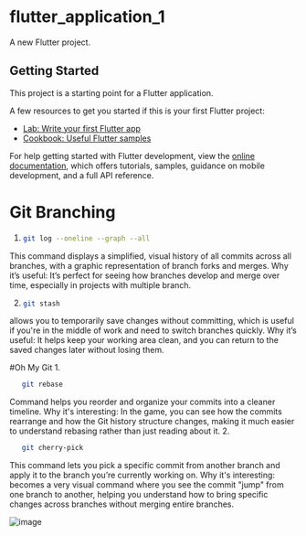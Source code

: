 # flutter_application_1

A new Flutter project.

## Getting Started

This project is a starting point for a Flutter application.

A few resources to get you started if this is your first Flutter project:

- [Lab: Write your first Flutter app](https://docs.flutter.dev/get-started/codelab)
- [Cookbook: Useful Flutter samples](https://docs.flutter.dev/cookbook)

For help getting started with Flutter development, view the
[online documentation](https://docs.flutter.dev/), which offers tutorials,
samples, guidance on mobile development, and a full API reference.

# Git Branching 
1.
   ```bash
   git log --oneline --graph --all
   ```
This command displays a simplified, visual history of all commits across all branches, with a graphic representation of branch forks and merges.
Why it’s useful: It’s perfect for seeing how branches develop and merge over time, especially in projects with multiple branch.

2.
   ```bash
   git stash
   ```
allows you to temporarily save changes without committing, which is useful if you're in the middle of work and need to switch branches quickly.
Why it’s useful: It helps keep your working area clean, and you can return to the saved changes later without losing them.


#Oh My Git
1.

```bash
   git rebase
   ```
Command helps you reorder and organize your commits into a cleaner timeline.
Why it's interesting: In the game, you can see how the commits rearrange and how the Git history structure changes, making it much easier to understand rebasing rather than just reading about it.
2.
```bash
   git cherry-pick
   ```
This command lets you pick a specific commit from another branch and apply it to the branch you’re currently working on.
Why it's interesting: becomes a very visual command where you see the commit "jump" from one branch to another, helping you understand how to bring specific changes across branches without merging entire branches.

![image](https://github.com/user-attachments/assets/83a99e0c-c620-4d5f-b666-46c406560983)
